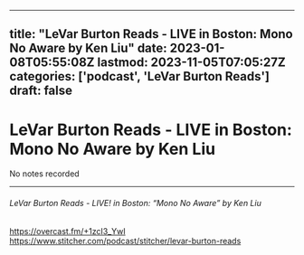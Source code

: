 
---
title: "LeVar Burton Reads - LIVE in Boston: Mono No Aware by Ken Liu"
date: 2023-01-08T05:55:08Z
lastmod: 2023-11-05T07:05:27Z
categories: ['podcast', 'LeVar Burton Reads']
draft: false
---


# LeVar Burton Reads - LIVE in Boston: Mono No Aware by Ken Liu

No notes recorded

- - -
###### LeVar Burton Reads - LIVE! in Boston: “Mono No Aware” by Ken Liu

https://overcast.fm/+1zcI3_YwI  
https://www.stitcher.com/podcast/stitcher/levar-burton-reads

<!-- #public #podcast #LeVar Burton Reads# -->

<!-- {BearID:255ECEB8-4675-48FD-A683-0D1128B8C264-28016-00002D9808EECAF4} -->
